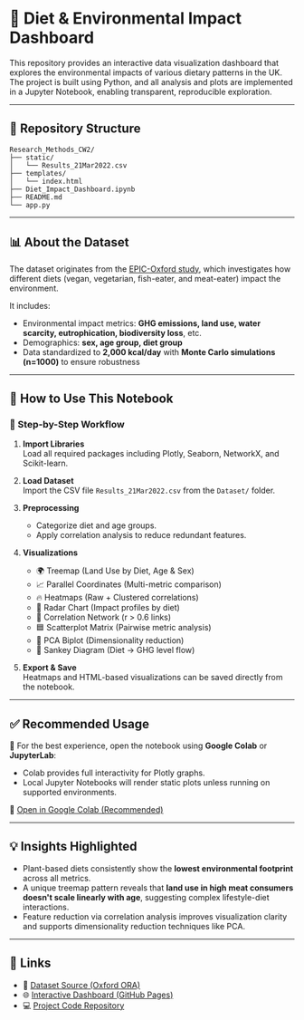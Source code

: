 # 🌱 Diet & Environmental Impact Dashboard

This repository provides an interactive data visualization dashboard that explores the environmental impacts of various dietary patterns in the UK. The project is built using Python, and all analysis and plots are implemented in a Jupyter Notebook, enabling transparent, reproducible exploration.

---

## 📁 Repository Structure

```
Research_Methods_CW2/
├── static/
│   └── Results_21Mar2022.csv
├── templates/
│   └── index.html
├── Diet_Impact_Dashboard.ipynb
├── README.md
└── app.py
```

---

## 📊 About the Dataset

The dataset originates from the [EPIC-Oxford study](https://ora.ox.ac.uk/objects/uuid:ca441840-db5a-48c8-9b82-1ec1d77c2e9c), which investigates how different diets (vegan, vegetarian, fish-eater, and meat-eater) impact the environment. 

It includes:
- Environmental impact metrics: **GHG emissions, land use, water scarcity, eutrophication, biodiversity loss**, etc.
- Demographics: **sex, age group, diet group**
- Data standardized to **2,000 kcal/day** with **Monte Carlo simulations (n=1000)** to ensure robustness

---

## 📘 How to Use This Notebook

### 🔄 Step-by-Step Workflow

1. **Import Libraries**  
   Load all required packages including Plotly, Seaborn, NetworkX, and Scikit-learn.

2. **Load Dataset**  
   Import the CSV file `Results_21Mar2022.csv` from the `Dataset/` folder.

3. **Preprocessing**
   - Categorize diet and age groups.
   - Apply correlation analysis to reduce redundant features.

4. **Visualizations**
   - 🌍 Treemap (Land Use by Diet, Age & Sex)  
   - 📈 Parallel Coordinates (Multi-metric comparison)  
   - 🔥 Heatmaps (Raw + Clustered correlations)  
   - 🧭 Radar Chart (Impact profiles by diet)  
   - 🔗 Correlation Network (r > 0.6 links)  
   - 🟦 Scatterplot Matrix (Pairwise metric analysis)  
   - 🎯 PCA Biplot (Dimensionality reduction)  
   - 🔄 Sankey Diagram (Diet → GHG level flow)

5. **Export & Save**  
   Heatmaps and HTML-based visualizations can be saved directly from the notebook.

---

## ✅ Recommended Usage

📌 For the best experience, open the notebook using **Google Colab** or **JupyterLab**:

- Colab provides full interactivity for Plotly graphs.
- Local Jupyter Notebooks will render static plots unless running on supported environments.

🔗 [Open in Google Colab (Recommended)](https://colab.research.google.com/github/elakiavm/-Research_Methods_CW2.git)

---

## 💡 Insights Highlighted

- Plant-based diets consistently show the **lowest environmental footprint** across all metrics.
- A unique treemap pattern reveals that **land use in high meat consumers doesn't scale linearly with age**, suggesting complex lifestyle-diet interactions.
- Feature reduction via correlation analysis improves visualization clarity and supports dimensionality reduction techniques like PCA.

---

## 📎 Links

- 📂 [Dataset Source (Oxford ORA)](https://ora.ox.ac.uk/objects/uuid:ca441840-db5a-48c8-9b82-1ec1d77c2e9c)
- 🌐 [Interactive Dashboard (GitHub Pages)](https://elakiavm.github.io/-Research_Methods_CW2/)
- 💻 [Project Code Repository](https://github.com/elakiavm/-Research_Methods_CW2.git)

